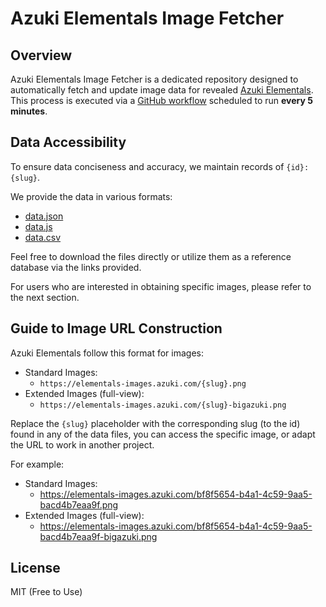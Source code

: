 # Azuki Elementals Image Fetcher

## Overview

Azuki Elementals Image Fetcher is a dedicated repository designed to automatically fetch and update image data for revealed [Azuki Elementals](https://opensea.io/collection/azukielementals). This process is executed via a [GitHub workflow](https://github.com/miffycs/azuki-elementals-image-fetch/blob/master/.github/workflows/main.yml) scheduled to run **every 5 minutes**.

## Data Accessibility

To ensure data conciseness and accuracy, we maintain records of `{id}: {slug}`. 

We provide the data in various formats:
- [data.json](https://raw.githubusercontent.com/miffycs/azuki-elementals-image-fetch/master/data.json)
- [data.js](https://raw.githubusercontent.com/miffycs/azuki-elementals-image-fetch/master/data.js)
- [data.csv](https://raw.githubusercontent.com/miffycs/azuki-elementals-image-fetch/master/data.csv)

Feel free to download the files directly or utilize them as a reference database via the links provided.

For users who are interested in obtaining specific images, please refer to the next section.

## Guide to Image URL Construction

Azuki Elementals follow this format for images:
- Standard Images:
    - `https://elementals-images.azuki.com/{slug}.png`
- Extended Images (full-view):
    - `https://elementals-images.azuki.com/{slug}-bigazuki.png`

Replace the `{slug}` placeholder with the corresponding slug (to the id) found in any of the data files, you can access the specific image, or adapt the URL to work in another project.

For example:
- Standard Images:
    - https://elementals-images.azuki.com/bf8f5654-b4a1-4c59-9aa5-bacd4b7eaa9f.png
- Extended Images (full-view):
    - https://elementals-images.azuki.com/bf8f5654-b4a1-4c59-9aa5-bacd4b7eaa9f-bigazuki.png

## License

MIT (Free to Use)